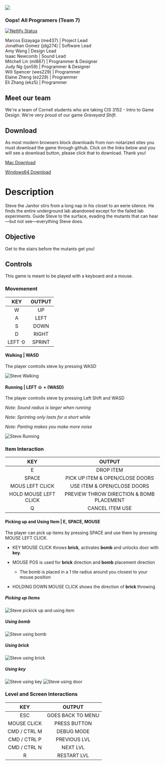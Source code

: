 <img src="https://images-wixmp-ed30a86b8c4ca887773594c2.wixmp.com/f/e3e7b921-07fb-44cf-9bcd-c1383a513ab8/deka4ax-f4b76959-e73c-4847-8855-b6ed0ceaa069.png?token=eyJ0eXAiOiJKV1QiLCJhbGciOiJIUzI1NiJ9.eyJzdWIiOiJ1cm46YXBwOjdlMGQxODg5ODIyNjQzNzNhNWYwZDQxNWVhMGQyNmUwIiwiaXNzIjoidXJuOmFwcDo3ZTBkMTg4OTgyMjY0MzczYTVmMGQ0MTVlYTBkMjZlMCIsIm9iaiI6W1t7InBhdGgiOiJcL2ZcL2UzZTdiOTIxLTA3ZmItNDRjZi05YmNkLWMxMzgzYTUxM2FiOFwvZGVrYTRheC1mNGI3Njk1OS1lNzNjLTQ4NDctODg1NS1iNmVkMGNlYWEwNjkucG5nIn1dXSwiYXVkIjpbInVybjpzZXJ2aWNlOmZpbGUuZG93bmxvYWQiXX0.OfhtZYNoImZp7QdO6nGWq21164_CeY6UnbqDRhYv7gY">

### Oops! All Programers (Team 7)

[![Netlify Status](https://api.netlify.com/api/v1/badges/97c475bc-6873-40d8-9be6-623e8f67daab/deploy-status)](https://app.netlify.com/sites/upbeat-euler-88f37d/deploys)

Marcos Eizayaga (me437) | Project Lead<br>
Jonathan Gomez (jdg274) | Software Lead<br>
Amy Wang | Design Lead<br>
Isaac Newcomb | Sound Lead<br>
Mitchell Lin (ml887) | Programmer & Designer<br>
Judy Ng (jsn59) | Programmer & Designer<br>
Will Spencer (wes229) | Programmer<br>
Elaine Zheng (ez229) | Programmer<br>
Eli Zhang (ekz5) | Programmer<br>

<h2 id="download-link">Meet our team</h2>

We're a team of Cornell students who are taking CIS 3152 - Intro to Game Design.
We're very proud of our game _Graveyard Shift_.

## Download

As most modern browsers block downloads from non-notarized sites you must download the game through github. Click on the links below and you will see a download button, please click that to download. Thank you!

[Mac Download](apps/GraveyardShiftMac.zip)

[Windows64 Download](apps/GraveyardShiftWindows.zip)

# Description

Steve the Janitor stirs from a long nap in his closet to an eerie silence. He finds the entire underground lab abandoned except for the failed lab experiments. Guide Steve to the surface, evading the mutants that can hear—but not see—everything Steve does.

## Objective

Get to the stairs before the mutants get you!

## Controls

This game is meant to be played with a keyboard and a mouse.

### Movemenent

|  KEY   | OUTPUT |
| :----: | :----: |
|   W    |   UP   |
|   A    |  LEFT  |
|   S    |  DOWN  |
|   D    | RIGHT  |
| LEFT ⇧ | SPRINT |

#### Walking | WASD

The player controlls steve by pressing WASD

![Steve Walking](README_Assets/walking.gif)

#### Running | LEFT ⇧ + (WASD)

The player controlls steve by pressing Left Shift and WASD

_Note: Sound radius is larger when running_

_Note: Sprinting only lasts for a short while_

_Note: Panting makes you make more noise_

![Steve Running](README_Assets/running.gif)

### Item Interaction

|          KEY          |                  OUTPUT                  |
| :-------------------: | :--------------------------------------: |
|           E           |                DROP ITEM                 |
|         SPACE         |     PICK UP ITEM & OPEN/CLOSE DOORS      |
|    MOUS LEFT CLICK    |       USE ITEM & OPEN/CLOSE DOORS        |
| HOLD MOUSE LEFT CLICK | PREVIEW THROW DIRECTION & BOMB PLACEMENT |
|           Q           |             CANCEL ITEM USE              |

#### Picking up and Using Item | E, SPACE, MOUSE

The player can pick up items by pressing SPACE and use them by pressing MOUSE LEFT CLICK.

- KEY MOUSE CLICK throws **brick**, activates **bomb** and unlocks door with **key**.

- MOUSE POS is used for **brick** direction and **bomb** placement direction

  - The bomb is placed in a 1 tile radius around you closest to your mouse position

- HOLDING DOWN MOUSE CLICK shows the direction of **brick** throwing

##### Picking up Items

![Steve pickick up and using item](README_Assets/picking-up.gif)

##### Using bomb

![Steve using bomb](README_Assets/bomb.gif)

##### Using brick

![Steve using brick](README_Assets/brick.gif)

##### Using key

![Steve using key](README_Assets/key.gif)
![Steve using door](README_Assets/key_door.gif)

### Level and Screen Interactions

|     KEY      |      OUTPUT       |
| :----------: | :---------------: |
|     ESC      | GOES BACK TO MENU |
| MOUSE CLICK  |   PRESS BUTTON    |
| CMD / CTRL M |    DEBUG MODE     |
| CMD / CTRL P |   PREVIOUS LVL    |
| CMD / CTRL N |     NEXT LVL      |
|      R       |    RESTART LVL    |

